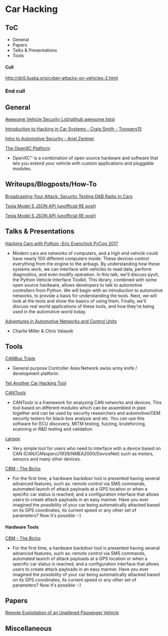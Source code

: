 # Car Hacking

## ToC

* General
* Papers
* Talks & Presentations
* Tools




#### Cull

http://dn5.ljuska.org/cyber-attacks-on-vehicles-2.html 


### End cull


## General

[Awesome Vehicle Security List(github awesome lists)](https://github.com/jaredthecoder/awesome-vehicle-security)

[Introduction to Hacking in Car Systems - Craig Smith - Troopers15](https://www.youtube.com/watch?v=WHDkf6kpE58)

[Intro to Automotive Security - Ariel Zentner](https://www.youtube.com/watch?v=yAzqFhq06_E)

[The OpenXC Platform](http://openxcplatform.com/)
* OpenXC™ is a combination of open source hardware and software that lets you extend your vehicle with custom applications and pluggable modules.	





## Writeups/Blogposts/How-To

[Broadcasting Your Attack: Security Testing DAB Radio In Cars](https://www.youtube.com/watch?v=ryNtz1nxmO4)

[Tesla Model S JSON API (unofficial RE post)](http://docs.timdorr.apiary.io/#reference/vehicles)

[Tesla Model S JSON API (unofficial RE post)](http://docs.timdorr.apiary.io/#reference/vehicles)





## Talks & Presentations

[Hacking Cars with Python -Eric Evenchick PyCon 2017](https://www.youtube.com/watch?v=3bZNhMcv4Y8&app=desktop)
* Modern cars are networks of computers, and a high end vehicle could have nearly 100 different computers inside. These devices control everything from the engine to the airbags. By understanding how these systems work, we can interface with vehicles to read data, perform diagnostics, and even modify operation.  In this talk, we'll discuss pyvit, the Python Vehicle Interface Toolkit. This library, combined with some open source hardware, allows developers to talk to automotive controllers from Python.  We will begin with an introduction to automotive networks, to provide a basis for understanding the tools. Next, we will look at the tools and show the basics of using them. Finally, we'll discuss real world applications of these tools, and how they're being used in the automotive world today.

[Adventures in Automotive Networks and Control Units](https://www.youtube.com/watch?v=MEYCU62yeYk&app=desktop)
* Charlie Miller & Chris Valasek







## Tools

[CANBus Triple](https://canb.us/)
* General purpose Controller Area Network swiss army knife / development platform.

[Yet Another Car Hacking Tool](https://asintsov.blogspot.ro/2016/03/yet-another-car-hacking-tool.html?m=1)

[CANToolz](https://github.com/eik00d/CANToolz)
* CANToolz is a framework for analysing CAN networks and devices. This tool based on different modules which can be assembled in pipe together and can be used by security researchers and automotive/OEM security testers for black-box analysis and etc. You can use this software for ECU discovery, MITM testing, fuzzing, bruteforcing, scanning or R&D testing and validation

[canspy](https://github.com/manux81/canspy)
* Very simple tool for users who need to interface with a device based on CAN (CAN/CANopen/J1939/NMEA2000/DeviceNet) such as motors, sensors and many other devices.

[CBM - The Bicho](https://github.com/UnaPibaGeek/CBM)
* For the first time, a hardware backdoor tool is presented having several advanced features, such as: remote control via SMS commands, automated launch of attack payloads at a GPS location or when a specific car status is reached; and a configuration interface that allows users to create attack payloads in an easy manner. Have you ever imagined the possibility of your car being automatically attacked based on its GPS coordinates, its current speed or any other set of parameters? Now it's possible :-)


#### Hardware Tools

[CBM - The Bicho](https://github.com/UnaPibaGeek/CBM)
* For the first time, a hardware backdoor tool is presented having several advanced features, such as: remote control via SMS commands, automated launch of attack payloads at a GPS location or when a specific car status is reached; and a configuration interface that allows users to create attack payloads in an easy manner. Have you ever imagined the possibility of your car being automatically attacked based on its GPS coordinates, its current speed or any other set of parameters? Now it's possible :-)






## Papers


[Remote Exploitation of an  Unaltered Passenger Vehicle](http://illmatics.com/Remote%20Car%20Hacking.pdf)


## Miscellaneous







